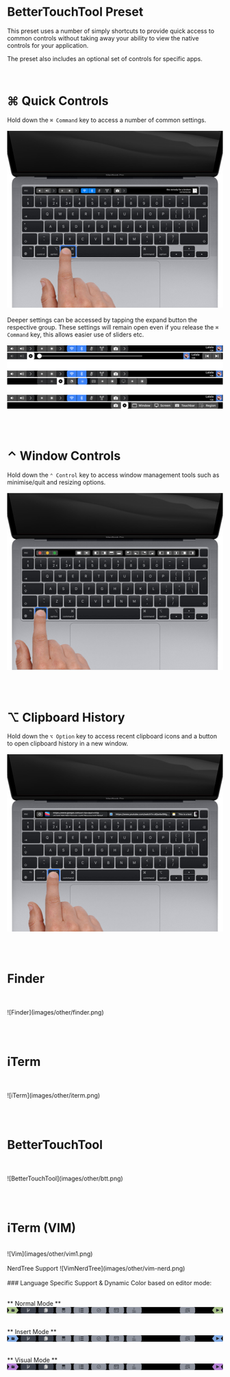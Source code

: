 #  BetterTouchTool Preset

This preset uses a number of simply shortcuts to provide quick access to common controls without 
taking away your ability to view the native controls for your application.

The preset also includes an optional set of controls for specific apps.
<br/>
<br/>
<br/>

# ⌘ Quick Controls
Hold down the `⌘ Command` key to access a number of common settings.
<br/>
<br/>
![QuickControls](https://raw.githubusercontent.com/PINPAL/btt-preset/master/images/Controls.png)
<br/>
<br/>
Deeper settings can be accessed by tapping the expand button the respective group. These settings will remain open even if you release the `⌘ Command` key, this allows easier use of sliders etc.
<br/>
<br/>
![QuickControlsInDepth](https://raw.githubusercontent.com/PINPAL/btt-preset/master/images/QuickControls.png)
<br/>
<br/>
<br/>
<br/>

# ⌃ Window Controls
Hold down the `⌃ Control` key to access window management tools such as minimise/quit and resizing options. 
<br/>
<br/>
![WindowControls](https://raw.githubusercontent.com/PINPAL/btt-preset/master/images/Window%20Controls.png)
<br/>
<br/>
<br/>
<br/>

# ⌥ Clipboard History
Hold down the `⌥ Option` key to access recent clipboard icons and a button to open clipboard history in a new window.
<br/>
<br/>
![Clipboard](https://raw.githubusercontent.com/PINPAL/btt-preset/master/images/Clipboard.png)
<br/>
<br/>
<br/>
<br/>

# Finder
<br/>
<br/>
![Finder](images/other/finder.png)
<br/>
<br/>
<br/>
<br/>

# iTerm
<br/>
<br/>
![iTerm](images/other/iterm.png)
<br/>
<br/>
<br/>
<br/>

# BetterTouchTool
<br/>
<br/>
![BetterTouchTool](images/other/btt.png)
<br/>
<br/>
<br/>
<br/>

# iTerm (VIM)
<br/>
![Vim](images/other/vim1.png)
<br/>
<br/>
NerdTree Support
![VimNerdTree](images/other/vim-nerd.png)
<br/>
<br/>
### Language Specific Support & Dynamic Color based on editor mode: 
<br/>
<br/>

** Normal Mode ** 
<br/>
![VimNormalMode](images/other/vim-latex.png)
<br/>
<br/>

** Insert Mode ** 
<br/>
![VimInsetMode](images/other/vim2.png)
<br/>
<br/>

** Visual Mode ** 
<br/>
![VimVisualMode](images/other/vim3.png)
